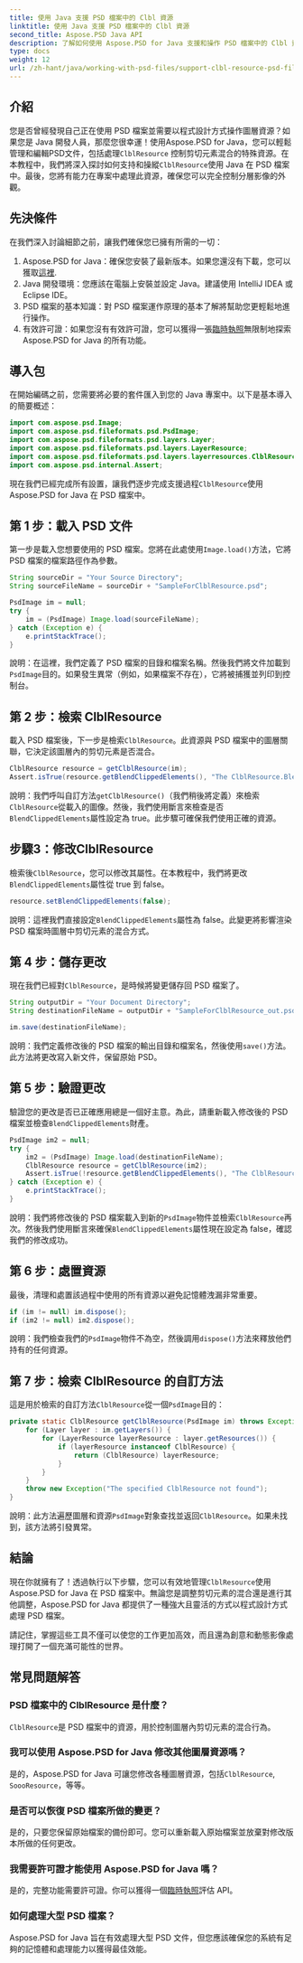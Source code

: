 ```yaml
---
title: 使用 Java 支援 PSD 檔案中的 Clbl 資源
linktitle: 使用 Java 支援 PSD 檔案中的 Clbl 資源
second_title: Aspose.PSD Java API
description: 了解如何使用 Aspose.PSD for Java 支援和操作 PSD 檔案中的 Clbl 資源。本詳細指南涵蓋先決條件、逐步說明和常見問題。
type: docs
weight: 12
url: /zh-hant/java/working-with-psd-files/support-clbl-resource-psd-files/
---
```

## 介紹

您是否曾經發現自己正在使用 PSD 檔案並需要以程式設計方式操作圖層資源？如果您是 Java 開發人員，那麼您很幸運！使用Aspose.PSD for Java，您可以輕鬆管理和編輯PSD文件，包括處理`ClblResource` 控制剪切元素混合的特殊資源。在本教程中，我們將深入探討如何支持和操縱`ClblResource`使用 Java 在 PSD 檔案中。最後，您將有能力在專案中處理此資源，確保您可以完全控制分層影像的外觀。

## 先決條件

在我們深入討論細節之前，讓我們確保您已擁有所需的一切：

1.  Aspose.PSD for Java：確保您安裝了最新版本。如果您還沒有下載，您可以獲取[這裡](https://releases.aspose.com/psd/java/).
2. Java 開發環境：您應該在電腦上安裝並設定 Java。建議使用 IntelliJ IDEA 或 Eclipse IDE。
3. PSD 檔案的基本知識：對 PSD 檔案運作原理的基本了解將幫助您更輕鬆地進行操作。
4. 有效許可證：如果您沒有有效許可證，您可以獲得一張[臨時執照](https://purchase.aspose.com/temporary-license/)無限制地探索 Aspose.PSD for Java 的所有功能。

## 導入包

在開始編碼之前，您需要將必要的套件匯入到您的 Java 專案中。以下是基本導入的簡要概述：

```java
import com.aspose.psd.Image;
import com.aspose.psd.fileformats.psd.PsdImage;
import com.aspose.psd.fileformats.psd.layers.Layer;
import com.aspose.psd.fileformats.psd.layers.LayerResource;
import com.aspose.psd.fileformats.psd.layers.layerresources.ClblResource;
import com.aspose.psd.internal.Assert;
```

現在我們已經完成所有設置，讓我們逐步完成支援過程`ClblResource`使用 Aspose.PSD for Java 在 PSD 檔案中。

## 第 1 步：載入 PSD 文件

第一步是載入您想要使用的 PSD 檔案。您將在此處使用`Image.load()`方法，它將 PSD 檔案的檔案路徑作為參數。

```java
String sourceDir = "Your Source Directory";
String sourceFileName = sourceDir + "SampleForClblResource.psd";

PsdImage im = null;
try {
    im = (PsdImage) Image.load(sourceFileName);
} catch (Exception e) {
    e.printStackTrace();
}
```

說明：在這裡，我們定義了 PSD 檔案的目錄和檔案名稱。然後我們將文件加載到`PsdImage`目的。如果發生異常（例如，如果檔案不存在），它將被捕獲並列印到控制台。

## 第 2 步：檢索 ClblResource

載入 PSD 檔案後，下一步是檢索`ClblResource`。此資源與 PSD 檔案中的圖層關聯，它決定該圖層內的剪切元素是否混合。

```java
ClblResource resource = getClblResource(im);
Assert.isTrue(resource.getBlendClippedElements(), "The ClblResource.BlendClippedElements should be true");
```

說明：我們呼叫自訂方法`getClblResource()`（我們稍後將定義）來檢索`ClblResource`從載入的圖像。然後，我們使用斷言來檢查是否`BlendClippedElements`屬性設定為 true。此步驟可確保我們使用正確的資源。

## 步驟3：修改ClblResource

檢索後`ClblResource`，您可以修改其屬性。在本教程中，我們將更改`BlendClippedElements`屬性從 true 到 false。

```java
resource.setBlendClippedElements(false);
```

說明：這裡我們直接設定`BlendClippedElements`屬性為 false。此變更將影響渲染 PSD 檔案時圖層中剪切元素的混合方式。

## 第 4 步：儲存更改

現在我們已經對`ClblResource`，是時候將變更儲存回 PSD 檔案了。

```java
String outputDir = "Your Document Directory";
String destinationFileName = outputDir + "SampleForClblResource_out.psd";

im.save(destinationFileName);
```

說明：我們定義修改後的 PSD 檔案的輸出目錄和檔案名，然後使用`save()`方法。此方法將更改寫入新文件，保留原始 PSD。

## 第 5 步：驗證更改

驗證您的更改是否已正確應用總是一個好主意。為此，請重新載入修改後的 PSD 檔案並檢查`BlendClippedElements`財產。

```java
PsdImage im2 = null;
try {
    im2 = (PsdImage) Image.load(destinationFileName);
    ClblResource resource = getClblResource(im2);
    Assert.isTrue(!resource.getBlendClippedElements(), "The ClblResource.BlendClippedElements should change to false");
} catch (Exception e) {
    e.printStackTrace();
}
```

說明：我們將修改後的 PSD 檔案載入到新的`PsdImage`物件並檢索`ClblResource`再次。然後我們使用斷言來確保`BlendClippedElements`屬性現在設定為 false，確認我們的修改成功。

## 第 6 步：處置資源

最後，清理和處置該過程中使用的所有資源以避免記憶體洩漏非常重要。

```java
if (im != null) im.dispose();
if (im2 != null) im2.dispose();
```

說明：我們檢查我們的`PsdImage`物件不為空，然後調用`dispose()`方法來釋放他們持有的任何資源。

## 第 7 步：檢索 ClblResource 的自訂方法

這是用於檢索的自訂方法`ClblResource`從一個`PsdImage`目的：

```java
private static ClblResource getClblResource(PsdImage im) throws Exception {
    for (Layer layer : im.getLayers()) {
        for (LayerResource layerResource : layer.getResources()) {
            if (layerResource instanceof ClblResource) {
                return (ClblResource) layerResource;
            }
        }
    }
    throw new Exception("The specified ClblResource not found");
}
```

說明：此方法遍歷圖層和資源`PsdImage`對象查找並返回`ClblResource`。如果未找到，該方法將引發異常。

## 結論

現在你就擁有了！透過執行以下步驟，您可以有效地管理`ClblResource`使用 Aspose.PSD for Java 在 PSD 檔案中。無論您是調整剪切元素的混合還是進行其他調整，Aspose.PSD for Java 都提供了一種強大且靈活的方式以程式設計方式處理 PSD 檔案。

請記住，掌握這些工具不僅可以使您的工作更加高效，而且還為創意和動態影像處理打開了一個充滿可能性的世界。

## 常見問題解答

### PSD 檔案中的 ClblResource 是什麼？  
`ClblResource`是 PSD 檔案中的資源，用於控制圖層內剪切元素的混合行為。

### 我可以使用 Aspose.PSD for Java 修改其他圖層資源嗎？  
是的，Aspose.PSD for Java 可讓您修改各種圖層資源，包括`ClblResource`, `SoooResource`，等等。

### 是否可以恢復 PSD 檔案所做的變更？  
是的，只要您保留原始檔案的備份即可。您可以重新載入原始檔案並放棄對修改版本所做的任何更改。

### 我需要許可證才能使用 Aspose.PSD for Java 嗎？  
是的，完整功能需要許可證。你可以獲得一個[臨時執照](https://purchase.aspose.com/temporary-license/)評估 API。

### 如何處理大型 PSD 檔案？  
Aspose.PSD for Java 旨在有效處理大型 PSD 文件，但您應該確保您的系統有足夠的記憶體和處理能力以獲得最佳效能。